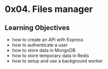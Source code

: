 # 0x04. Files manager
## Learning Objectives
- how to create an API with Express
- how to authenticate a user
- how to store data in MongoDB
- how to store temporary data in Redis
- how to setup and use a background worker
